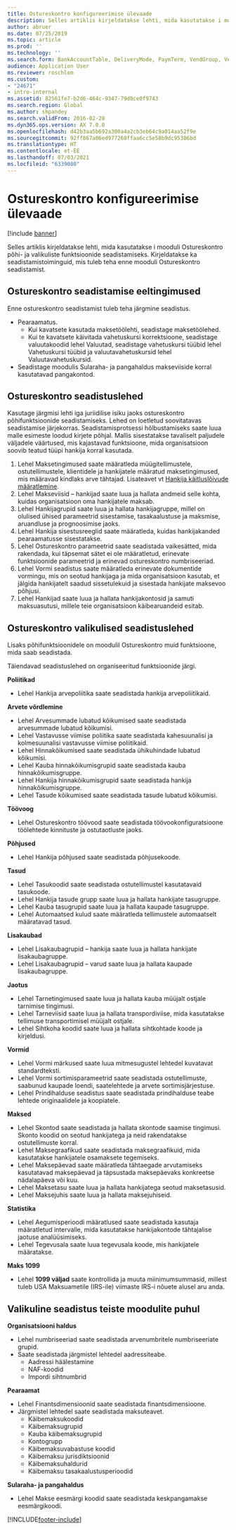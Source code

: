 ```yaml
---
title: Ostureskontro konfigureerimise ülevaade
description: Selles artiklis kirjeldatakse lehti, mida kasutatakse i mooduli Ostureskontro põhi- ja valikuliste funktsioonide seadistamiseks. Kirjeldatakse ka seadistamistoiminguid, mis tuleb teha enne mooduli Ostureskontro seadistamist.
author: abruer
ms.date: 07/25/2019
ms.topic: article
ms.prod: ''
ms.technology: ''
ms.search.form: BankAccountTable, DeliveryMode, PaymTerm, VendGroup, VendParameters, VendPaymMode, VendTable, DeliveryReason, DeliveryTerms, DestinationCode
audience: Application User
ms.reviewer: roschlom
ms.custom:
- "24671"
- intro-internal
ms.assetid: 82561fe7-b2d6-464c-9347-79d0ce0f9743
ms.search.region: Global
ms.author: shpandey
ms.search.validFrom: 2016-02-28
ms.dyn365.ops.version: AX 7.0.0
ms.openlocfilehash: d42b3aa5b692a300a4a2cb3eb64c9a014aa52f9e
ms.sourcegitcommit: 92ff867a06ed977268ffaa6cc5e58b9dc95306bd
ms.translationtype: HT
ms.contentlocale: et-EE
ms.lasthandoff: 07/03/2021
ms.locfileid: "6339080"
---
```

# <a name="configure-accounts-payable-overview"></a>Ostureskontro konfigureerimise ülevaade

[!include [banner](../includes/banner.md)]

Selles artiklis kirjeldatakse lehti, mida kasutatakse i mooduli Ostureskontro põhi- ja valikuliste funktsioonide seadistamiseks. Kirjeldatakse ka seadistamistoiminguid, mis tuleb teha enne mooduli Ostureskontro seadistamist.

## <a name="prerequisites-for-accounts-payable-setup"></a>Ostureskontro seadistamise eeltingimused

Enne ostureskontro seadistamist tuleb teha järgmine seadistus.

-   Pearaamatus.
    -   Kui kavatsete kasutada maksetöölehti, seadistage maksetöölehed.
    -   Kui te kavatsete käivitada vahetuskursi korrektsioone, seadistage valuutakoodid lehel Valuutad, seadistage vahetuskursi tüübid lehel Vahetuskursi tüübid ja valuutavahetuskursid lehel Valuutavahetuskursid.
-   Seadistage moodulis Sularaha- ja pangahaldus makseviiside korral kasutatavad pangakontod.

## <a name="setup-pages-for-accounts-payable"></a>Ostureskontro seadistuslehed

Kasutage järgmisi lehti iga juriidilise isiku jaoks ostureskontro põhifunktsioonide seadistamiseks. Lehed on loetletud soovitatavas seadistamise järjekorras. Seadistamisprotsessi hõlbustamiseks saate luua malle esimeste loodud kirjete põhjal. Mallis sisestatakse tavaliselt paljudele väljadele väärtused, mis kajastavad funktsioone, mida organisatsioon soovib teatud tüüpi hankija korral kasutada.
1.  Lehel Maksetingimused saate määratleda müügitellimustele, ostutellimustele, klientidele ja hankijatele määratud maksetingimused, mis määravad kindlaks arve tähtajad. Lisateavet vt [Hankija käitluslõivude määratlemine](tasks/define-vendor-payment-fees.md).
2.  Lehel Makseviisid – hankijad saate luua ja hallata andmeid selle kohta, kuidas organisatsioon oma hankijatele maksab.
3.  Lehel Hankijagrupid saate luua ja hallata hankijagruppe, millel on olulised ühised parameetrid sisestamise, tasakaalustuse ja maksmise, aruandluse ja prognoosimise jaoks.
4.  Lehel Hankija sisestusreeglid saate määratleda, kuidas hankijakanded pearaamatusse sisestatakse.
5.  Lehel Ostureskontro parameetrid saate seadistada vaikesätted, mida rakendada, kui täpsemat sätet ei ole määratletud, erinevate funktsioonide parameetrid ja erinevad ostureskontro numbriseeriad.
6.  Lehel Vormi seadistus saate määratleda erinevate dokumentide vormingu, mis on seotud hankijaga ja mida organisatsioon kasutab, et jälgida hankijatelt saadud sissetulekuid ja sisestada hankijate maksevoo põhjusi.
7.  Lehel Hankijad saate luua ja hallata hankijakontosid ja samuti maksuasutusi, millele teie organisatsioon käibearuandeid esitab.

## <a name="optional-setup-pages-for-accounts-payable"></a>Ostureskontro valikulised seadistuslehed
Lisaks põhifunktsioonidele on moodulil Ostureskontro muid funktsioone, mida saab seadistada.

Täiendavad seadistuslehed on organiseeritud funktsioonide järgi.

**Poliitikad**
-   Lehel Hankija arvepoliitika saate seadistada hankija arvepoliitikaid.

**Arvete võrdlemine**

-   Lehel Arvesummade lubatud kõikumised saate seadistada arvesummade lubatud kõikumisi.
-   Lehel Vastavusse viimise poliitika saate seadistada kahesuunalisi ja kolmesuunalisi vastavusse viimise poliitikaid.
-   Lehel Hinnakõikumised saate seadistada ühikuhindade lubatud kõikumisi.
-   Lehel Kauba hinnakõikumisgrupid saate seadistada kauba hinnakõikumisgruppe.
-   Lehel Hankija hinnakõikumisgrupid saate seadistada hankija hinnakõikumisgruppe.
-   Lehel Tasude kõikumised saate seadistada tasude lubatud kõikumisi.

**Töövoog**

-   Lehel Ostureskontro töövood saate seadistada töövookonfiguratsioone töölehtede kinnituste ja ostutaotluste jaoks.

**Põhjused**

-   Lehel Hankija põhjused saate seadistada põhjusekoode.

**Tasud**

-   Lehel Tasukoodid saate seadistada ostutellimustel kasutatavaid tasukoode.
-   Lehel Hankija tasude grupp saate luua ja hallata hankijate tasugruppe.
-   Lehel Kauba tasugrupid saate luua ja hallata kaupade tasugruppe.
-   Lehel Automaatsed kulud saate määratleda tellimustele automaatselt määratavad tasud.

**Lisakaubad**

-   Lehel Lisakaubagrupid – hankija saate luua ja hallata hankijate lisakaubagruppe.
-   Lehel Lisakaubagrupid – varud saate luua ja hallata kaupade lisakaubagruppe.

**Jaotus**

-   Lehel Tarnetingimused saate luua ja hallata kauba müüjalt ostjale tarnimise tingimusi.
-   Lehel Tarneviisid saate luua ja hallata transpordiviise, mida kasutatakse tellimuse transportimisel müüjalt ostjale.
-   Lehel Sihtkoha koodid saate luua ja hallata sihtkohtade koode ja kirjeldusi.

**Vormid**

-   Lehel Vormi märkused saate luua mitmesugustel lehtedel kuvatavat standardteksti.
-   Lehel Vormi sortimisparameetrid saate seadistada ostutellimuste, saabunud kaupade loendi, saatelehtede ja arvete sortimisjärjestuse.
-   Lehel Prindihalduse seadistus saate seadistada prindihalduse teabe lehtede originaalidele ja koopiatele.

**Maksed**

-   Lehel Skontod saate seadistada ja hallata skontode saamise tingimusi. Skonto koodid on seotud hankijatega ja neid rakendatakse ostutellimuste korral.
-   Lehel Maksegraafikud saate seadistada maksegraafikuid, mida kasutatakse hankijatele osamaksete tegemiseks.
-   Lehel Maksepäevad saate määratleda tähtaegade arvutamiseks kasutatavad maksepäevad ja täpsustada maksepäevaks konkreetse nädalapäeva või kuu.
-   Lehel Maksetasu saate luua ja hallata hankijatega seotud maksetasusid.
-   Lehel Maksejuhis saate luua ja hallata maksejuhiseid.

**Statistika**

-   Lehel Aegumisperioodi määratlused saate seadistada kasutaja määratletud intervalle, mida kasutatakse hankijakontode tähtajalise jaotuse analüüsimiseks.
-   Lehel Tegevusala saate luua tegevusala koode, mis hankijatele määratakse.

**Maks 1099**

-   Lehel **1099 väljad** saate kontrollida ja muuta miinimumsummasid, millest tuleb USA Maksuametile (IRS-ile) viimaste IRS-i nõuete alusel aru anda.

## <a name="optional-setup-for-other-modules"></a>**Valikuline seadistus teiste moodulite puhul**
**Organisatsiooni haldus**

-   Lehel numbriseeriad saate seadistada arvenumbritele numbriseeriate grupid.
-   Saate seadistada järgmistel lehtedel aadressiteabe.
    -   Aadressi häälestamine
    -   NAF-koodid
    -   Impordi sihtnumbrid

**Pearaamat**

-   Lehel Finantsdimensioonid saate seadistada finantsdimensioone.
-   Järgmistel lehtedel saate seadistada maksuteavet.
    -   Käibemaksukoodid
    -   Käibemaksugrupid
    -   Kauba käibemaksugrupid
    -   Kontogrupp
    -   Käibemaksuvabastuse koodid
    -   Käibemaksu jurisdiktsioonid
    -   Käibemaksuhaldurid
    -   Käibemaksu tasakaalustusperioodid

**Sularaha- ja pangahaldus**

-   Lehel Makse eesmärgi koodid saate seadistada keskpangamakse eesmärgikoodi.







[!INCLUDE[footer-include](../../includes/footer-banner.md)]